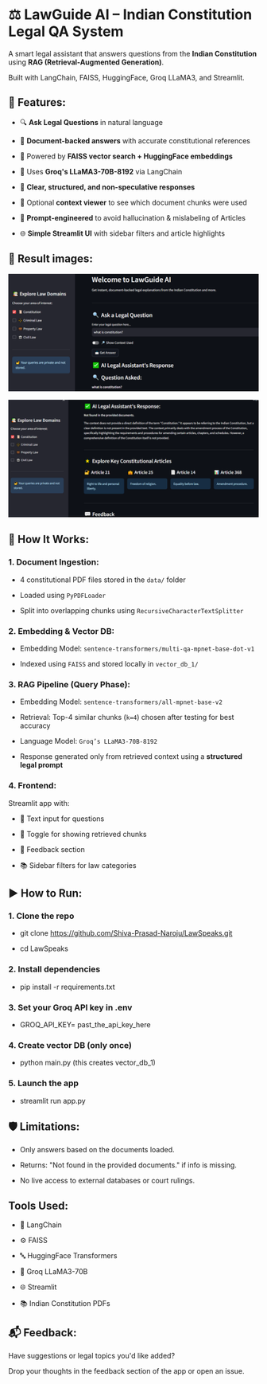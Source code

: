 # ⚖️ LawGuide AI – Indian Constitution Legal QA System

A smart legal assistant that answers questions from the **Indian Constitution** using **RAG (Retrieval-Augmented Generation)**.  

Built with LangChain, FAISS, HuggingFace, Groq LLaMA3, and Streamlit.

## 🧠 Features:

- 🔍 **Ask Legal Questions** in natural language

- 📄 **Document-backed answers** with accurate constitutional references

- 🧩 Powered by **FAISS vector search + HuggingFace embeddings**

- 🤖 Uses **Groq's LLaMA3-70B-8192** via LangChain

- 🧾 **Clear, structured, and non-speculative responses**

- 📖 Optional **context viewer** to see which document chunks were used

- 🧠 **Prompt-engineered** to avoid hallucination & mislabeling of Articles

- 🌐 **Simple Streamlit UI** with sidebar filters and article highlights

## 📸 Result images:

![results](results/law_result_1.png)

![results](results/law_result_2.png)


## 🚀 How It Works:

### 1. Document Ingestion:

- 4 constitutional PDF files stored in the `data/` folder

- Loaded using `PyPDFLoader`

- Split into overlapping chunks using `RecursiveCharacterTextSplitter`

### 2. Embedding & Vector DB:

- Embedding Model: `sentence-transformers/multi-qa-mpnet-base-dot-v1`

- Indexed using `FAISS` and stored locally in `vector_db_1/`

### 3. RAG Pipeline (Query Phase):

- Embedding Model: `sentence-transformers/all-mpnet-base-v2`

- Retrieval: Top-4 similar chunks (`k=4`) chosen after testing for best accuracy

- Language Model: `Groq’s LLaMA3-70B-8192`

- Response generated only from retrieved context using a **structured legal prompt**

### 4. Frontend:

Streamlit app with:

- 🧾 Text input for questions

- 🔎 Toggle for showing retrieved chunks

- 💬 Feedback section

- 📚 Sidebar filters for law categories


## ▶️ How to Run:


### 1. Clone the repo

- git clone https://github.com/Shiva-Prasad-Naroju/LawSpeaks.git

- cd LawSpeaks

### 2. Install dependencies

- pip install -r requirements.txt

### 3. Set your Groq API key in .env

- GROQ_API_KEY= past_the_api_key_here

### 4. Create vector DB (only once)

- python main.py (this creates vector_db_1)

### 5. Launch the app

- streamlit run app.py

## 🛡️ Limitations:

- Only answers based on the documents loaded.

- Returns: "Not found in the provided documents." if info is missing.

- No live access to external databases or court rulings.

## Tools Used:

- 🧠 LangChain

- ⚙️ FAISS

- 🔤 HuggingFace Transformers

- 🚀 Groq LLaMA3-70B

- 🌐 Streamlit

- 📚 Indian Constitution PDFs

## 📬 Feedback:

Have suggestions or legal topics you'd like added?

Drop your thoughts in the feedback section of the app or open an issue.
